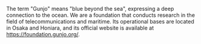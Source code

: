 The term "Gunjo" means "blue beyond the sea", expressing a deep connection to the ocean.
We are a foundation that conducts research in the field of telecommunications and maritime.
Its operational bases are located in Osaka and Honiara, and its official website is available at https://foundation.gunjo.org/.

